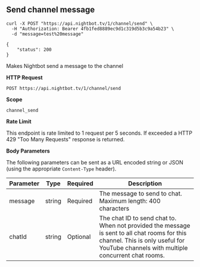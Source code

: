 ## Send channel message

```cURL
curl -X POST "https://api.nightbot.tv/1/channel/send" \
  -H "Authorization: Bearer 4fb1fed8889ec9d1c319d5b3c9a54b23" \
  -d "message=test%20message"

{
    "status": 200
}
```

Makes Nightbot send a message to the channel

**HTTP Request**

`POST https://api.nightbot.tv/1/channel/send`

**Scope**

`channel_send`

**Rate Limit**

This endpoint is rate limited to 1 request per 5 seconds. If exceeded a HTTP 429 "Too Many Requests" response is returned.

**Body Parameters**

The following parameters can be sent as a URL encoded string or JSON (using the appropriate `Content-Type` header).

<table>
	<thead>
		<tr>
			<th>Parameter</th>
			<th>Type</th>
			<th>Required</th>
			<th>Description</th>
		</tr>
	</thead>
	<tbody>
		<tr>
			<td>message</td>
			<td>string</td>
			<td>Required</td>
			<td>The message to send to chat. Maximum length: 400 characters</td>
		</tr>
		<tr>
			<td>chatId</td>
			<td>string</td>
			<td>Optional</td>
			<td>The chat ID to send chat to. When not provided the message is sent to all chat rooms for this channel. This is only useful for YouTube channels with multiple concurrent chat rooms.</td>
		</tr>
	</tbody>
</table>

